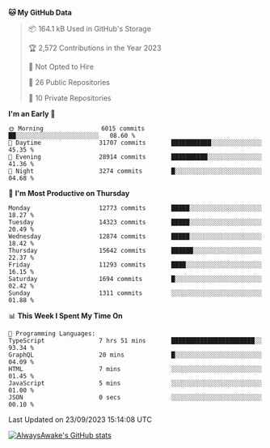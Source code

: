 <!--START_SECTION:waka-->
**🐱 My GitHub Data** 

> 📦 164.1 kB Used in GitHub's Storage 
 > 
> 🏆 2,572 Contributions in the Year 2023
 > 
> 🚫 Not Opted to Hire
 > 
> 📜 26 Public Repositories 
 > 
> 🔑 10 Private Repositories 
 > 
**I'm an Early 🐤** 

```text
🌞 Morning                6015 commits        ██░░░░░░░░░░░░░░░░░░░░░░░   08.60 % 
🌆 Daytime                31707 commits       ███████████░░░░░░░░░░░░░░   45.35 % 
🌃 Evening                28914 commits       ██████████░░░░░░░░░░░░░░░   41.36 % 
🌙 Night                  3274 commits        █░░░░░░░░░░░░░░░░░░░░░░░░   04.68 % 
```
📅 **I'm Most Productive on Thursday** 

```text
Monday                   12773 commits       █████░░░░░░░░░░░░░░░░░░░░   18.27 % 
Tuesday                  14323 commits       █████░░░░░░░░░░░░░░░░░░░░   20.49 % 
Wednesday                12874 commits       █████░░░░░░░░░░░░░░░░░░░░   18.42 % 
Thursday                 15642 commits       ██████░░░░░░░░░░░░░░░░░░░   22.37 % 
Friday                   11293 commits       ████░░░░░░░░░░░░░░░░░░░░░   16.15 % 
Saturday                 1694 commits        █░░░░░░░░░░░░░░░░░░░░░░░░   02.42 % 
Sunday                   1311 commits        ░░░░░░░░░░░░░░░░░░░░░░░░░   01.88 % 
```


📊 **This Week I Spent My Time On** 

```text
💬 Programming Languages: 
TypeScript               7 hrs 51 mins       ███████████████████████░░   93.34 % 
GraphQL                  20 mins             █░░░░░░░░░░░░░░░░░░░░░░░░   04.09 % 
HTML                     7 mins              ░░░░░░░░░░░░░░░░░░░░░░░░░   01.45 % 
JavaScript               5 mins              ░░░░░░░░░░░░░░░░░░░░░░░░░   01.00 % 
JSON                     0 secs              ░░░░░░░░░░░░░░░░░░░░░░░░░   00.10 % 
```


 Last Updated on 23/09/2023 15:14:08 UTC
<!--END_SECTION:waka-->

[![AlwaysAwake's GitHub stats](https://github-readme-stats.vercel.app/api?username=AlwaysAwake&show_icons=true&theme=github_dark&count_private=true)](https://github.com/AlwaysAwake/AlwaysAwake)
